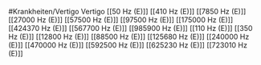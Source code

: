 #Krankheiten/Vertigo
Vertigo
[[50 Hz (E)]]
[[410 Hz (E)]]
[[7850 Hz (E)]]
[[27000 Hz (E)]]
[[57500 Hz (E)]]
[[97500 Hz (E)]]
[[175000 Hz (E)]]
[[424370 Hz (E)]]
[[567700 Hz (E)]]
[[985900 Hz (E)]]
[[110 Hz (E)]]
[[350 Hz (E)]]
[[12800 Hz (E)]]
[[88500 Hz (E)]]
[[125680 Hz (E)]]
[[240000 Hz (E)]]
[[470000 Hz (E)]]
[[592500 Hz (E)]]
[[625230 Hz (E)]]
[[723010 Hz (E)]]